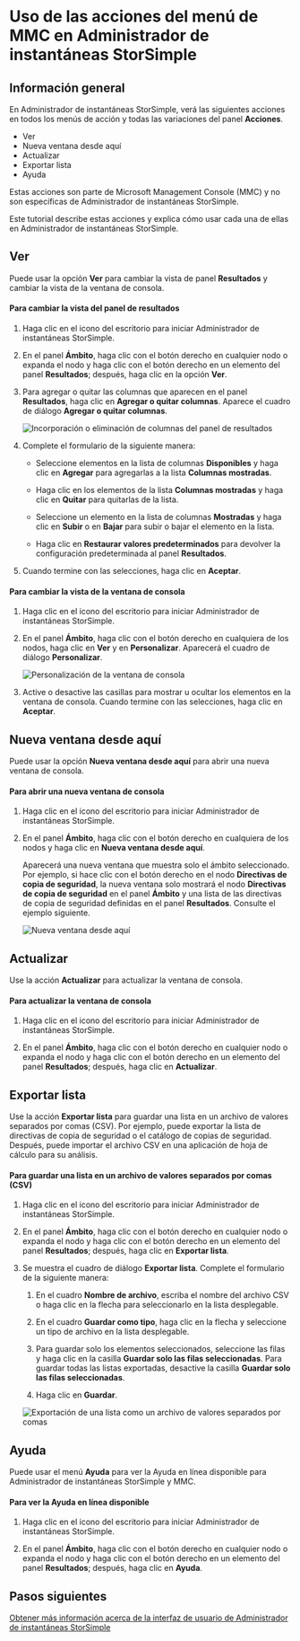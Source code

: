 <properties 
   pageTitle="Uso de las acciones del menú de MMC en Administrador de instantáneas StorSimple | Microsoft Azure"
   description="Describe cómo usar las acciones del menú de Microsoft Management Console (MMC) en Administrador de instantáneas StorSimple."
   services="storsimple"
   documentationCenter="NA"
   authors="SharS"
   manager="carolz"
   editor="" />
<tags 
   ms.service="storsimple"
   ms.devlang="NA"
   ms.topic="article"
   ms.tgt_pltfrm="NA"
   ms.workload="TBD"
   ms.date="07/09/2015"
   ms.author="v-sharos" />

# Uso de las acciones del menú de MMC en Administrador de instantáneas StorSimple

## Información general

En Administrador de instantáneas StorSimple, verá las siguientes acciones en todos los menús de acción y todas las variaciones del panel **Acciones**.

- Ver
- Nueva ventana desde aquí 
- Actualizar 
- Exportar lista 
- Ayuda 

Estas acciones son parte de Microsoft Management Console (MMC) y no son específicas de Administrador de instantáneas StorSimple.

Este tutorial describe estas acciones y explica cómo usar cada una de ellas en Administrador de instantáneas StorSimple.

## Ver

Puede usar la opción **Ver** para cambiar la vista de panel **Resultados** y cambiar la vista de la ventana de consola.

#### Para cambiar la vista del panel de resultados

1. Haga clic en el icono del escritorio para iniciar Administrador de instantáneas StorSimple.

2. En el panel **Ámbito**, haga clic con el botón derecho en cualquier nodo o expanda el nodo y haga clic con el botón derecho en un elemento del panel **Resultados**; después, haga clic en la opción **Ver**.

3. Para agregar o quitar las columnas que aparecen en el panel **Resultados**, haga clic en **Agregar o quitar columnas**. Aparece el cuadro de diálogo **Agregar o quitar columnas**.

    ![Incorporación o eliminación de columnas del panel de resultados](./media/storsimple-snapshot-manager-mmc-menu/HCS_SSM_Add_remove_columns.png)

4. Complete el formulario de la siguiente manera:

    - Seleccione elementos en la lista de columnas **Disponibles** y haga clic en **Agregar** para agregarlas a la lista **Columnas mostradas**. 

    - Haga clic en los elementos de la lista **Columnas mostradas** y haga clic en **Quitar** para quitarlas de la lista.

    - Seleccione un elemento en la lista de columnas **Mostradas** y haga clic en **Subir** o en **Bajar** para subir o bajar el elemento en la lista.

    - Haga clic en **Restaurar valores predeterminados** para devolver la configuración predeterminada al panel **Resultados**.

5. Cuando termine con las selecciones, haga clic en **Aceptar**.

#### Para cambiar la vista de la ventana de consola

1. Haga clic en el icono del escritorio para iniciar Administrador de instantáneas StorSimple.

2. En el panel **Ámbito**, haga clic con el botón derecho en cualquiera de los nodos, haga clic en **Ver** y en **Personalizar**. Aparecerá el cuadro de diálogo **Personalizar**.

    ![Personalización de la ventana de consola](./media/storsimple-snapshot-manager-mmc-menu/HCS_SSM_Customize.png)

3. Active o desactive las casillas para mostrar u ocultar los elementos en la ventana de consola. Cuando termine con las selecciones, haga clic en **Aceptar**.

## Nueva ventana desde aquí

Puede usar la opción **Nueva ventana desde aquí** para abrir una nueva ventana de consola.

#### Para abrir una nueva ventana de consola

1. Haga clic en el icono del escritorio para iniciar Administrador de instantáneas StorSimple.

2. En el panel **Ámbito**, haga clic con el botón derecho en cualquiera de los nodos y haga clic en **Nueva ventana desde aquí**.

    Aparecerá una nueva ventana que muestra solo el ámbito seleccionado. Por ejemplo, si hace clic con el botón derecho en el nodo **Directivas de copia de seguridad**, la nueva ventana solo mostrará el nodo **Directivas de copia de seguridad** en el panel **Ámbito** y una lista de las directivas de copia de seguridad definidas en el panel **Resultados**. Consulte el ejemplo siguiente.

    ![Nueva ventana desde aquí](./media/storsimple-snapshot-manager-mmc-menu/HCS_SSM_NewWindow.png)
 
## Actualizar

Use la acción **Actualizar** para actualizar la ventana de consola.

#### Para actualizar la ventana de consola

1. Haga clic en el icono del escritorio para iniciar Administrador de instantáneas StorSimple.

2. En el panel **Ámbito**, haga clic con el botón derecho en cualquier nodo o expanda el nodo y haga clic con el botón derecho en un elemento del panel **Resultados**; después, haga clic en **Actualizar**.

## Exportar lista

Use la acción **Exportar lista** para guardar una lista en un archivo de valores separados por comas (CSV). Por ejemplo, puede exportar la lista de directivas de copia de seguridad o el catálogo de copias de seguridad. Después, puede importar el archivo CSV en una aplicación de hoja de cálculo para su análisis.

#### Para guardar una lista en un archivo de valores separados por comas (CSV)

1. Haga clic en el icono del escritorio para iniciar Administrador de instantáneas StorSimple. 

2. En el panel **Ámbito**, haga clic con el botón derecho en cualquier nodo o expanda el nodo y haga clic con el botón derecho en un elemento del panel **Resultados**; después, haga clic en **Exportar lista**.

3. Se muestra el cuadro de diálogo **Exportar lista**. Complete el formulario de la siguiente manera:

    1. En el cuadro **Nombre de archivo**, escriba el nombre del archivo CSV o haga clic en la flecha para seleccionarlo en la lista desplegable.

    2. En el cuadro **Guardar como tipo**, haga clic en la flecha y seleccione un tipo de archivo en la lista desplegable.

    3. Para guardar solo los elementos seleccionados, seleccione las filas y haga clic en la casilla **Guardar solo las filas seleccionadas**. Para guardar todas las listas exportadas, desactive la casilla **Guardar solo las filas seleccionadas**.

    4. Haga clic en **Guardar**.

    ![Exportación de una lista como un archivo de valores separados por comas](./media/storsimple-snapshot-manager-mmc-menu/HCS_SSM_Export_List.png)
 
## Ayuda

Puede usar el menú **Ayuda** para ver la Ayuda en línea disponible para Administrador de instantáneas StorSimple y MMC.

#### Para ver la Ayuda en línea disponible

1. Haga clic en el icono del escritorio para iniciar Administrador de instantáneas StorSimple.

2. En el panel **Ámbito**, haga clic con el botón derecho en cualquier nodo o expanda el nodo y haga clic con el botón derecho en un elemento del panel **Resultados**; después, haga clic en **Ayuda**.

## Pasos siguientes

[Obtener más información acerca de la interfaz de usuario de Administrador de instantáneas StorSimple](storsimple-use-snapshot-manager.md)

<!---HONumber=August15_HO6-->